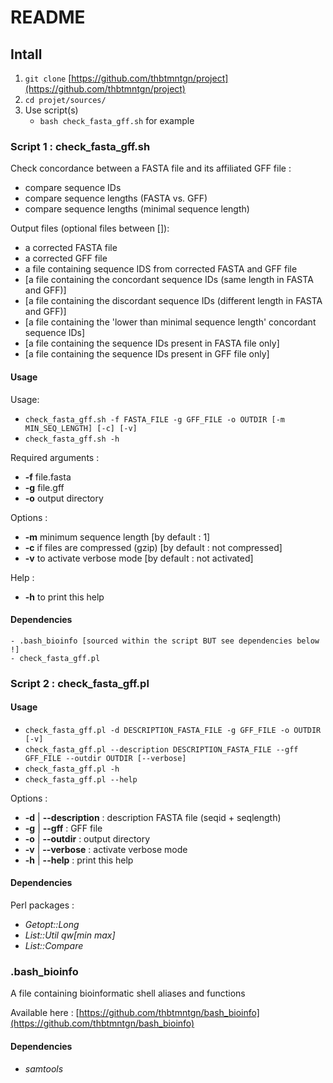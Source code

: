 # README

## Intall

1. `git clone` [https://github.com/thbtmntgn/project](https://github.com/thbtmntgn/project)
2. `cd projet/sources/`
3. Use script(s)
	- `bash check_fasta_gff.sh` for example

### Script 1 : check_fasta_gff.sh

Check concordance between a FASTA file and its affiliated GFF file :
- compare sequence IDs
- compare sequence lengths (FASTA vs. GFF)
- compare sequence lengths (minimal sequence length)

Output files (optional files between []):
- a corrected FASTA file
- a corrected GFF file
- a file containing sequence IDS from corrected FASTA and GFF file
- [a file containing the concordant sequence IDs (same length in FASTA and GFF)]
- [a file containing the discordant sequence IDs (different length in FASTA and GFF)]
- [a file containing the 'lower than minimal sequence length' concordant sequence IDs]
- [a file containing the sequence IDs present in FASTA file only]
- [a file containing the sequence IDs present in GFF file only]

#### Usage

Usage:
- `check_fasta_gff.sh -f FASTA_FILE -g GFF_FILE -o OUTDIR [-m MIN_SEQ_LENGTH] [-c] [-v]`
- `check_fasta_gff.sh -h`

Required arguments :
- **-f** file.fasta
- **-g** file.gff
- **-o** output directory

Options :
- **-m** minimum sequence length        [by default : 1]
- **-c** if files are compressed (gzip) [by default : not compressed]
- **-v** to activate verbose mode       [by default : not activated]

Help :
- **-h** to print this help

#### Dependencies
	- .bash_bioinfo [sourced within the script BUT see dependencies below !]
	- check_fasta_gff.pl

### Script 2 : check_fasta_gff.pl

#### Usage

- `check_fasta_gff.pl -d DESCRIPTION_FASTA_FILE -g GFF_FILE -o OUTDIR [-v]`
- `check_fasta_gff.pl --description DESCRIPTION_FASTA_FILE --gff GFF_FILE --outdir OUTDIR [--verbose]`
- `check_fasta_gff.pl -h`
- `check_fasta_gff.pl --help`

Options :
- **-d** | **--description** : description FASTA file (seqid + seqlength)
- **-g** | **--gff**         : GFF file
- **-o** | **--outdir**      : output directory
- **-v** | **--verbose**     : activate verbose mode
- **-h** | **--help**        : print this help

#### Dependencies

Perl packages :
- _Getopt::Long_
- _List::Util qw[min max]_
- _List::Compare_

### .bash_bioinfo

A file containing bioinformatic shell aliases and functions

Available here : [https://github.com/thbtmntgn/bash_bioinfo](https://github.com/thbtmntgn/bash_bioinfo)

#### Dependencies

- _samtools_
